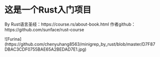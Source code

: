 <h1>这是一个Rust入门项目</h1>
<p>By Rust语言圣经：https://course.rs/about-book.html  作者github：https://github.com/sunface/rust-course</p>
![Furina](https://github.com/chenyuhang8563/minigrep_by_rust/blob/master/D7F87DBAC3CDF0755BAE65A2BEDAD7E1.jpg)
